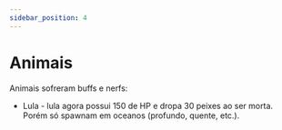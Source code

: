 ```yaml
---
sidebar_position: 4
---
```


# Animais

Animais sofreram buffs e nerfs:

- Lula - lula agora possui 150 de HP e dropa 30 peixes ao ser morta.
  Porém só spawnam em oceanos (profundo, quente, etc.).